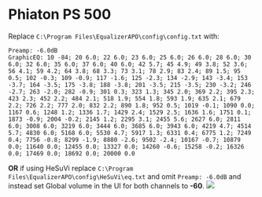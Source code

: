 # Phiaton PS 500
Replace `C:\Program Files\EqualizerAPO\config\config.txt` with:
```
Preamp: -6.0dB
GraphicEQ: 10 -84; 20 6.0; 22 6.0; 23 6.0; 25 6.0; 26 6.0; 28 6.0; 30 6.0; 32 6.0; 35 6.0; 37 6.0; 40 6.0; 42 5.7; 45 4.9; 49 3.8; 52 3.6; 56 4.1; 59 4.2; 64 3.8; 68 3.3; 73 3.1; 78 2.9; 83 2.4; 89 1.5; 95 0.5; 102 -0.3; 109 -0.9; 117 -1.6; 125 -2.3; 134 -2.9; 143 -3.4; 153 -3.7; 164 -3.5; 175 -3.8; 188 -3.8; 201 -3.5; 215 -3.5; 230 -3.2; 246 -2.7; 263 -2.0; 282 -0.9; 301 0.3; 323 1.3; 345 2.0; 369 2.2; 395 2.3; 423 2.3; 452 2.2; 484 2.1; 518 1.9; 554 1.8; 593 1.9; 635 2.1; 679 2.2; 726 2.2; 777 2.0; 832 2.2; 890 1.8; 952 0.5; 1019 -0.1; 1090 0.0; 1167 0.6; 1248 1.2; 1336 1.7; 1429 2.4; 1529 2.5; 1636 1.6; 1751 0.1; 1873 -0.9; 2004 -0.2; 2145 1.2; 2295 3.1; 2455 5.6; 2627 6.0; 2811 6.0; 3008 6.0; 3219 6.0; 3444 6.0; 3685 6.0; 3943 6.0; 4219 4.7; 4514 5.7; 4830 6.0; 5168 6.0; 5530 4.7; 5917 1.3; 6331 0.4; 6775 1.2; 7249 0.4; 7756 -0.8; 8299 -1.9; 8880 -2.6; 9502 -2.4; 10167 -0.7; 10879 0.0; 11640 0.0; 12455 0.0; 13327 0.0; 14260 -0.6; 15258 -0.2; 16326 0.0; 17469 0.0; 18692 0.0; 20000 0.0
```
**OR** if using HeSuVi replace `C:\Program Files\EqualizerAPO\config\HeSuVi\eq.txt` and omit `Preamp: -6.0dB` and instead set Global volume in the UI for both channels to **-60**.
![](https://raw.githubusercontent.com/jaakkopasanen/AutoEq/master/results/Sonoma%20Model%20One/headphoncecom/onear/Phiaton%20PS%20500/Phiaton%20PS%20500.png)